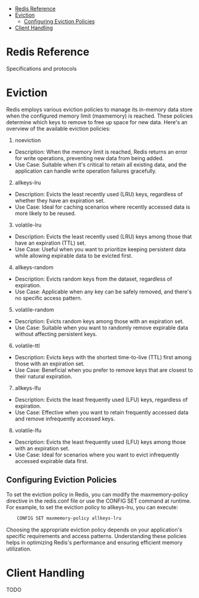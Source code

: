 - [Redis Reference](#redis-reference)
- [Eviction](#eviction)
  - [Configuring Eviction Policies](#configuring-eviction-policies)
- [Client Handling](#client-handling)

# Redis Reference
Specifications and protocols

# Eviction  

Redis employs various eviction policies to manage its in-memory data store when the configured memory limit (maxmemory) is reached. These policies determine which keys to remove to free up space for new data. Here's an overview of the available eviction policies:

1. noeviction

- Description: When the memory limit is reached, Redis returns an error for write operations, preventing new data from being added.
- Use Case: Suitable when it's critical to retain all existing data, and the application can handle write operation failures gracefully.  

2. allkeys-lru

- Description: Evicts the least recently used (LRU) keys, regardless of whether they have an expiration set.
- Use Case: Ideal for caching scenarios where recently accessed data is more likely to be reused.  

3. volatile-lru

- Description: Evicts the least recently used (LRU) keys among those that have an expiration (TTL) set.
- Use Case: Useful when you want to prioritize keeping persistent data while allowing expirable data to be evicted first.  

4. allkeys-random

- Description: Evicts random keys from the dataset, regardless of expiration.
- Use Case: Applicable when any key can be safely removed, and there's no specific access pattern.  

5. volatile-random

- Description: Evicts random keys among those with an expiration set.  
- Use Case: Suitable when you want to randomly remove expirable data without affecting persistent keys.  

6. volatile-ttl

- Description: Evicts keys with the shortest time-to-live (TTL) first among those with an expiration set.
- Use Case: Beneficial when you prefer to remove keys that are closest to their natural expiration.  

7. allkeys-lfu

- Description: Evicts the least frequently used (LFU) keys, regardless of expiration.
- Use Case: Effective when you want to retain frequently accessed data and remove infrequently accessed keys.  

8. volatile-lfu  

- Description: Evicts the least frequently used (LFU) keys among those with an expiration set.
- Use Case: Ideal for scenarios where you want to evict infrequently accessed expirable data first.  

## Configuring Eviction Policies

To set the eviction policy in Redis, you can modify the maxmemory-policy directive in the redis.conf file or use the CONFIG SET command at runtime. For example, to set the eviction policy to allkeys-lru, you can execute:

``` bash
    CONFIG SET maxmemory-policy allkeys-lru
```

Choosing the appropriate eviction policy depends on your application's specific requirements and access patterns. Understanding these policies helps in optimizing Redis's performance and ensuring efficient memory utilization.  

# Client Handling

TODO